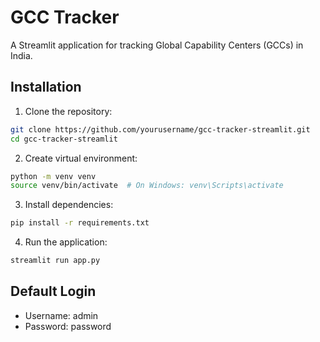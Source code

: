 # GCC Tracker

A Streamlit application for tracking Global Capability Centers (GCCs) in India.

## Installation

1. Clone the repository:
```bash
git clone https://github.com/yourusername/gcc-tracker-streamlit.git
cd gcc-tracker-streamlit
```

2. Create virtual environment:
```bash
python -m venv venv
source venv/bin/activate  # On Windows: venv\Scripts\activate
```

3. Install dependencies:
```bash
pip install -r requirements.txt
```

4. Run the application:
```bash
streamlit run app.py
```

## Default Login
- Username: admin
- Password: password
